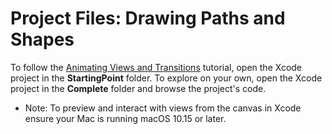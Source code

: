 # Project Files: Drawing Paths and Shapes

To follow the [Animating Views and Transitions](https://developer.apple.com/tutorials/swiftui/animating-views-and-transitions) tutorial, open the Xcode project in the **StartingPoint** folder. To explore on your own, open the Xcode project in the **Complete** folder and browse the project's code.

- Note: To preview and interact with views from the canvas in Xcode ensure your Mac is running macOS 10.15 or later.
